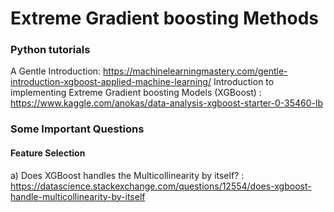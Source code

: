 # Extreme Gradient boosting Methods

### Python tutorials
A Gentle Introduction: https://machinelearningmastery.com/gentle-introduction-xgboost-applied-machine-learning/
Introduction to implementing Extreme Gradient boosting Models (XGBoost) : https://www.kaggle.com/anokas/data-analysis-xgboost-starter-0-35460-lb

### Some Important Questions
#### Feature Selection
a) Does XGBoost handles the Multicollinearity by itself? : https://datascience.stackexchange.com/questions/12554/does-xgboost-handle-multicollinearity-by-itself
